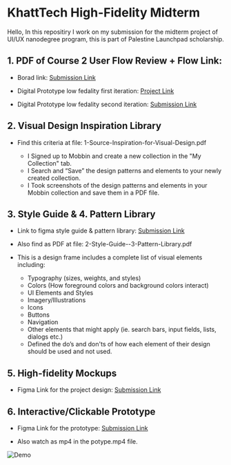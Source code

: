 # KhattTech High-Fidelity Midterm

Hello, 
In this repositiry I work on my submission for the midterm project of UI/UX nanodegree program, this is part of Palestine Launchpad scholarship.

## 1. PDF of Course 2 User Flow Review + Flow Link:

- Borad link: [Submission Link](https://miro.com/app/board/uXjVIxaFjdI=/?share_link_id=97222518590)

- Digital Prototype low fedality first iteration: [Project Link](https://www.figma.com/proto/Bv8rEh9b4J78khpzpqppHo/Digital-Prototype?node-id=4-79&p=f&t=PXhzn5e8WBgcPlhB-1&scaling=scale-down&content-scaling=fixed&page-id=0%3A1&starting-point-node-id=4%3A79)

- Digital Prototype low fedality second iteration: [Submission Link](https://www.figma.com/proto/Bv8rEh9b4J78khpzpqppHo/Digital-Prototype?node-id=18-483&t=DVihyRmSdRWKDROw-1&scaling=min-zoom&content-scaling=fixed&page-id=18%3A116)

## 2. Visual Design Inspiration Library

- Find this criteria at file: 1-Source-Inspiration-for-Visual-Design.pdf 

    - I Signed up to Mobbin and create a new collection in the "My Collection" tab.
    - I Search and “Save” the design patterns and elements to your newly created collection.
    - I Took screenshots of the design patterns and elements in your Mobbin collection and save them in a PDF file.

## 3. Style Guide & 4. Pattern Library

- Link to figma style guide & pattern library: [Submission Link](https://www.figma.com/design/kD8cNkavUoBPRhXB3tTeRp/Style-Guide---Pattern-Library?node-id=0-1&t=VkuaI110cZFlmH8B-1)

- Also find as PDF at file: 2-Style-Guide--3-Pattern-Library.pdf

- This is a design frame includes a complete list of visual elements including:
    - Typography (sizes, weights, and styles)
    - Colors (How foreground colors and background colors interact)
    - UI Elements and Styles
    - Imagery/Illustrations
    - Icons
    - Buttons
    - Navigation
    - Other elements that might apply (ie. search bars, input fields, lists, dialogs etc.)
    - Defined the do’s and don'ts of how each element of their design should be used and not used.

## 5. High-fidelity Mockups

- Figma Link for the project design:  [Submission Link](https://www.figma.com/design/H4nPD778PuO7OBR5v7N6z0/High-fedality-Mockups?node-id=0-1&t=7UIBmHVw8vDsTNUW-1)

## 6. Interactive/Clickable Prototype

- Figma Link for the prototype: [Submission Link](https://www.figma.com/proto/H4nPD778PuO7OBR5v7N6z0/High-fedality-Mockups?node-id=0-1&t=7UIBmHVw8vDsTNUW-1)

- Also watch as mp4 in the potype.mp4 file.

![Demo](https://github.com/user-attachments/assets/3e3b3d6a-e0aa-42b1-946c-53fe4ed17716)



